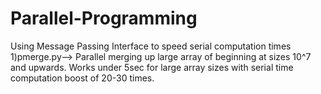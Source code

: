 # Parallel-Programming
Using Message Passing Interface to speed serial computation times
  1)pmerge.py--> Parallel merging up large array of  beginning at sizes 10^7 and upwards. Works under 5sec for large array sizes with serial time computation boost of 20-30 times.
